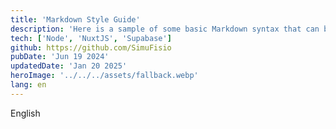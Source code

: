 ```yaml
---
title: 'Markdown Style Guide'
description: 'Here is a sample of some basic Markdown syntax that can be used when writing Markdown content in Astro.'
tech: ['Node', 'NuxtJS', 'Supabase']
github: https://github.com/SimuFisio
pubDate: 'Jun 19 2024'
updatedDate: 'Jan 20 2025'
heroImage: '../../../assets/fallback.webp'
lang: en
---
```


English
